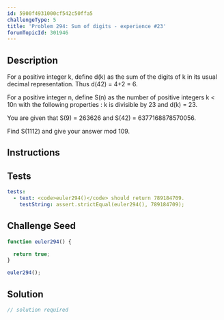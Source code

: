 ```yaml
---
id: 5900f4931000cf542c50ffa5
challengeType: 5
title: 'Problem 294: Sum of digits - experience #23'
forumTopicId: 301946
---
```


## Description
<section id='description'>
For a positive integer k, define d(k) as the sum of the digits of k in its usual decimal representation.
Thus d(42) = 4+2 = 6.


For a positive integer n, define S(n) as the number of positive integers k < 10n with the following properties :
k is divisible by 23 and
d(k) = 23.

You are given that S(9) = 263626 and S(42) = 6377168878570056.


Find S(1112) and give your answer mod 109.
</section>

## Instructions
<section id='instructions'>

</section>

## Tests
<section id='tests'>

```yml
tests:
  - text: <code>euler294()</code> should return 789184709.
    testString: assert.strictEqual(euler294(), 789184709);

```

</section>

## Challenge Seed
<section id='challengeSeed'>

<div id='js-seed'>

```js
function euler294() {

  return true;
}

euler294();
```

</div>



</section>

## Solution
<section id='solution'>

```js
// solution required
```

</section>
